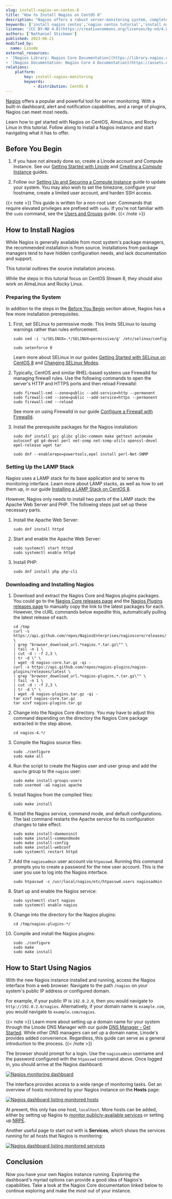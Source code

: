 ```yaml
---
slug: install-nagios-on-centos-8
title: "How to Install Nagios on CentOS 8"
description: "Nagios offers a robust server-monitoring system, complete with built-in interface and alert system. Learn how to install Nagios on your CentOS 8 and similar systems."
keywords: ['install nagios centos','nagios centos tutorial','install nagios on rocky linux']
license: '[CC BY-ND 4.0](https://creativecommons.org/licenses/by-nd/4.0)'
authors: ['Nathaniel Stickman']
published: 2023-06-21
modified_by:
  name: Linode
external_resources:
- '[Nagios Library: Nagios Core Documentation](https://library.nagios.com/library/products/nagios-core/documentation/)'
- '[Nagios Documentation: Nagios Core 4 Documentation](https://assets.nagios.com/downloads/nagioscore/docs/nagioscore/4/en/)'
relations:
    platform:
        key: install-nagios-monitoring
        keywords:
            - distribution: CentOS 8
---
```


[Nagios](https://www.nagios.com/products/nagios-core/) offers a popular and powerful tool for server monitoring. With a built-in dashboard, alert and notification capabilities, and a range of plugins, Nagios can meet most needs.

Learn how to get started with Nagios on CentOS, AlmaLinux, and Rocky Linux in this tutorial. Follow along to install a Nagios instance and start navigating what it has to offer.

## Before You Begin

1. If you have not already done so, create a Linode account and Compute Instance. See our [Getting Started with Linode](/docs/products/platform/get-started/) and [Creating a Compute Instance](/docs/products/compute/compute-instances/guides/create/) guides.

1. Follow our [Setting Up and Securing a Compute Instance](/docs/products/compute/compute-instances/guides/set-up-and-secure/) guide to update your system. You may also wish to set the timezone, configure your hostname, create a limited user account, and harden SSH access.

{{< note >}}
This guide is written for a non-root user. Commands that require elevated privileges are prefixed with `sudo`. If you’re not familiar with the `sudo` command, see the [Users and Groups](/docs/guides/linux-users-and-groups/) guide.
{{< /note >}}

## How to Install Nagios

While Nagios is generally available from most system's package managers, the recommended installation is from source. Installations from package managers tend to have hidden configuration needs, and lack documentation and support.

This tutorial outlines the source installation process.

While the steps in this tutorial focus on CentOS Stream 8, they should also work on AlmaLinux and Rocky Linux.

### Preparing the System

In addition to the steps in the [Before You Begin](/docs/guides/install-nagios-on-centos-8/#before-you-begin) section above, Nagios has a few more installation prerequisites.

1.  First, set SELinux to permissive mode. This limits SELinux to issuing warnings rather than rules enforcement.

    ```command
    sudo sed -i 's/SELINUX=.*/SELINUX=permissive/g' /etc/selinux/config
    ```

    ```command
    sudo setenforce 0
    ```

    Learn more about SELinux in our guides [Getting Started with SELinux on CentOS 8](/docs/guides/a-beginners-guide-to-selinux-on-centos-8/) and [Changing SELinux Modes](/docs/guides/how-to-change-selinux-modes/).

1.  Typically, CentOS and similar RHEL-based systems use Firewalld for managing firewall rules. Use the following commands to open the server's HTTP and HTTPS ports and then reload Firewalld:

    ```command
    sudo firewall-cmd --zone=public --add-service=http --permanent
    sudo firewall-cmd --zone=public --add-service=https --permanent
    sudo firewall-cmd --reload
    ```

    See more on using Firewalld in our guide [Configure a Firewall with Firewalld](/docs/guides/introduction-to-firewalld-on-centos/).

1.  Install the prerequisite packages for the Nagios installation:

    ```command
    sudo dnf install gcc glibc glibc-common make gettext automake autoconf gd gd-devel perl net-snmp net-snmp-utils openssl-devel epel-release wget tar
    ```

    ```command
    sudo dnf --enablerepo=powertools,epel install perl-Net-SNMP
    ```

### Setting Up the LAMP Stack

Nagios uses a LAMP stack for its base application and to serve its monitoring interface. Learn more about LAMP stacks, as well as how to set them up, in our guide [Installing a LAMP Stack on CentOS 8](/docs/guides/how-to-install-a-lamp-stack-on-centos-8/).

However, Nagios only needs to install two parts of the LAMP stack: the Apache Web Server and PHP. The following steps just set up these necessary parts.

1.  Install the Apache Web Server:

    ```command
    sudo dnf install httpd
    ```

1.  Start and enable the Apache Web Server:

    ```command
    sudo systemctl start httpd
    sudo systemctl enable httpd
    ```

1.  Install PHP:

    ```command
    sudo dnf install php php-cli
    ```

### Downloading and Installing Nagios

1.  Download and extract the Nagios Core and Nagios plugins packages. You could go to the [Nagios Core releases page](https://github.com/NagiosEnterprises/nagioscore/releases/latest) and the [Nagios Plugins releases page](https://github.com/nagios-plugins/nagios-plugins/releases/latest) to manually copy the link to the latest packages for each. However, the cURL commands below expedite this, automatically pulling the latest release of each.

    ```command
    cd /tmp
    curl -s https://api.github.com/repos/NagiosEnterprises/nagioscore/releases/latest \
    | grep "browser_download_url.*nagios.*.tar.gz\"" \
    | tail -n 1 \
    | cut -d : -f 2,3 \
    | tr -d \" \
    | wget -O nagios-core.tar.gz -qi -
    curl -s https://api.github.com/repos/nagios-plugins/nagios-plugins/releases/latest \
    | grep "browser_download_url.*nagios-plugins.*.tar.gz\"" \
    | tail -n 1 \
    | cut -d : -f 2,3 \
    | tr -d \" \
    | wget -O nagios-plugins.tar.gz -qi -
    tar xzvf nagios-core.tar.gz
    tar xzvf nagios-plugins.tar.gz
    ```

1.  Change into the Nagios Core directory. You may have to adjust this command depending on the directory the Nagios Core package extracted in the step above.

    ```command
    cd nagios-4.*/
    ```

1.  Compile the Nagios source files:

    ```command
    sudo ./configure
    sudo make all
    ```

1.  Run the script to create the Nagios user and user group and add the `apache` group to the `nagios` user:

    ```command
    sudo make install-groups-users
    sudo usermod -aG nagios apache
    ```

1.  Install Nagios from the compiled files:

    ```command
    sudo make install
    ```

1.  Install the Nagios service, command mode, and default configurations. The last command restarts the Apache service for its configuration changes to take effect.

    ```command
    sudo make install-daemoninit
    sudo make install-commandmode
    sudo make install-config
    sudo make install-webconf
    sudo systemctl restart httpd
    ```

1.  Add the `nagiosadmin` user account via `htpasswd`. Running this command prompts you to create a password for the new user account. This is the user you use to log into the Nagios interface.

    ```command
    sudo htpasswd -c /usr/local/nagios/etc/htpasswd.users nagiosadmin
    ```

1.  Start up and enable the Nagios service:

    ```command
    sudo systemctl start nagios
    sudo systemctl enable nagios
    ```

1.  Change into the directory for the Nagios plugins:

    ```command
    cd /tmp/nagios-plugins-*/
    ```

1.  Compile and install the Nagios plugins:

    ```command
    sudo ./configure
    sudo make
    sudo make install
    ```

## How to Start Using Nagios

With the new Nagios instance installed and running, access the Nagios interface from a web browser. Navigate to the path `/nagios` on your system's public IP address or configured domain.

For example, if your public IP is `192.0.2.0`, then you would navigate to `http://192.0.2.0/nagios`. Alternatively, if your domain name is `example.com`, you would navigate to `example.com/nagios`.

{{< note >}}
Learn more about setting up a domain name for your system through the Linode DNS Manager with our guide [DNS Manager - Get Started](/docs/products/networking/dns-manager/get-started/). While other DNS managers can set up a domain name, Linode's provides added convenience. Regardless, this guide can serve as a general introduction to the process.
{{< /note >}}

The browser should prompt for a login. Use the `nagiosadmin` username and the password configured with the `htpasswd` command above. Once logged in, you should arrive at the Nagios dashboard:

[![Nagios monitoring dashboard](nagios-dashboard_small.png)](nagios-dashboard.png)

The interface provides access to a wide range of monitoring tasks. Get an overview of hosts monitored by your Nagios instance on the **Hosts** page:

[![Nagios dashboard listing monitored hosts](nagios-hosts_small.png)](nagios-hosts.png)

At present, this only has one host, `localhost`. More hosts can be added, either by setting up Nagios to [monitor publicly-available services](https://assets.nagios.com/downloads/nagioscore/docs/nagioscore/4/en/monitoring-publicservices.html) or setting up [NRPE](https://assets.nagios.com/downloads/nagioscore/docs/nagioscore/4/en/monitoring-linux.html).

Another useful page to start out with is **Services**, which shows the services running for all hosts that Nagios is monitoring:

[![Nagios dashboard listing monitored services](nagios-services_small.png)](nagios-services.png)

## Conclusion

Now you have your own Nagios instance running. Exploring the dashboard's myriad options can provide a good idea of Nagios's capabilities. Take a look at the Nagios Core documentation linked below to continue exploring and make the most out of your instance.